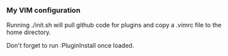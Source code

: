 ### My VIM configuration

Running ./init.sh will pull github code for plugins and copy a .vimrc file to the home directory.

Don't forget to run :PluginInstall once loaded.
